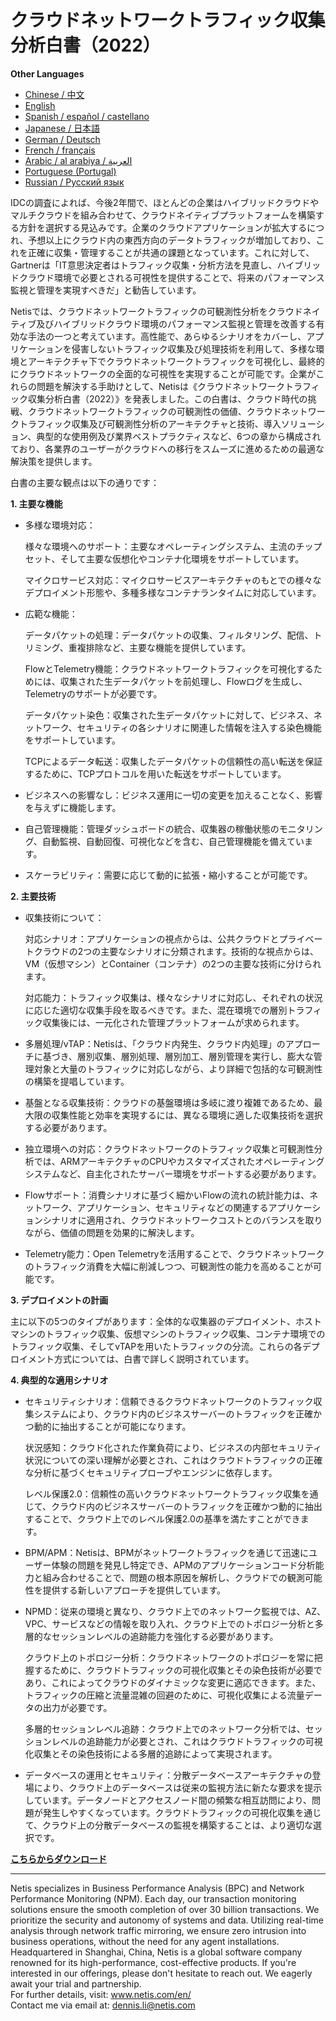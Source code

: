 # クラウドネットワークトラフィック収集分析白書（2022）

**Other Languages**

+ [Chinese / 中文](https://github.com/lvdeshuii/OverFlow/blob/main/docs/zh/Cloud-Network-Traffic-Collection-and-Analysis-White-Paper-zh.md)
+ [English](https://github.com/lvdeshuii/OverFlow/blob/main/docs/en/Cloud-Network-Traffic-Collection-and-Analysis-White-Paper-en.md)
+ [Spanish / español / castellano](https://github.com/lvdeshuii/OverFlow/blob/main/docs/es/Cloud-Network-Traffic-Collection-and-Analysis-White-Paper-es.md)
+ [Japanese / 日本語](https://github.com/lvdeshuii/OverFlow/blob/main/docs/ja/Cloud-Network-Traffic-Collection-and-Analysis-White-Paper-ja.md)
+ [German / Deutsch](https://github.com/lvdeshuii/OverFlow/blob/main/docs/de/Cloud-Network-Traffic-Collection-and-Analysis-White-Paper-de.md)
+ [French / français](https://github.com/lvdeshuii/OverFlow/blob/main/docs/fr/Cloud-Network-Traffic-Collection-and-Analysis-White-Paper-fr.md)
+ [Arabic / al arabiya / العربية](https://github.com/lvdeshuii/OverFlow/blob/main/docs/ar/Cloud-Network-Traffic-Collection-and-Analysis-White-Paper-ar.md)
+ [Portuguese (Portugal)](https://github.com/lvdeshuii/OverFlow/blob/main/docs/pt/Cloud-Network-Traffic-Collection-and-Analysis-White-Paper-pt.md)
+ [Russian / Русский язык](https://github.com/lvdeshuii/OverFlow/blob/main/docs/ru/Cloud-Network-Traffic-Collection-and-Analysis-White-Paper-ru.md)

IDCの調査によれば、今後2年間で、ほとんどの企業はハイブリッドクラウドやマルチクラウドを組み合わせて、クラウドネイティブプラットフォームを構築する方針を選択する見込みです。企業のクラウドアプリケーションが拡大するにつれ、予想以上にクラウド内の東西方向のデータトラフィックが増加しており、これを正確に収集・管理することが共通の課題となっています。これに対して、Gartnerは「IT意思決定者はトラフィック収集・分析方法を見直し、ハイブリッドクラウド環境で必要とされる可視性を提供することで、将来のパフォーマンス監視と管理を実現すべきだ」と勧告しています。

Netisでは、クラウドネットワークトラフィックの可観測性分析をクラウドネイティブ及びハイブリッドクラウド環境のパフォーマンス監視と管理を改善する有効な手法の一つと考えています。高性能で、あらゆるシナリオをカバーし、アプリケーションを侵害しないトラフィック収集及び処理技術を利用して、多様な環境とアーキテクチャ下でクラウドネットワークトラフィックを可視化し、最終的にクラウドネットワークの全面的な可視性を実現することが可能です。企業がこれらの問題を解決する手助けとして、Netisは《クラウドネットワークトラフィック収集分析白書（2022）》を発表しました。この白書は、クラウド時代の挑戦、クラウドネットワークトラフィックの可観測性の価値、クラウドネットワークトラフィック収集及び可観測性分析のアーキテクチャと技術、導入ソリューション、典型的な使用例及び業界ベストプラクティスなど、6つの章から構成されており、各業界のユーザーがクラウドへの移行をスムーズに進めるための最適な解決策を提供します。

白書の主要な観点は以下の通りです：

**1. 主要な機能**

- 多様な環境対応：

  様々な環境へのサポート：主要なオペレーティングシステム、主流のチップセット、そして主要な仮想化やコンテナ化環境をサポートしています。

  マイクロサービス対応：マイクロサービスアーキテクチャのもとでの様々なデプロイメント形態や、多種多様なコンテナランタイムに対応しています。

- 広範な機能：

  データパケットの処理：データパケットの収集、フィルタリング、配信、トリミング、重複排除など、主要な機能を提供しています。

  FlowとTelemetry機能：クラウドネットワークトラフィックを可視化するためには、収集された生データパケットを前処理し、Flowログを生成し、Telemetryのサポートが必要です。

  データパケット染色：収集された生データパケットに対して、ビジネス、ネットワーク、セキュリティの各シナリオに関連した情報を注入する染色機能をサポートしています。

  TCPによるデータ転送：収集したデータパケットの信頼性の高い転送を保証するために、TCPプロトコルを用いた転送をサポートしています。

- ビジネスへの影響なし：ビジネス運用に一切の変更を加えることなく、影響を与えずに機能します。

- 自己管理機能：管理ダッシュボードの統合、収集器の稼働状態のモニタリング、自動監視、自動回復、可視化などを含む、自己管理機能を備えています。

- スケーラビリティ：需要に応じて動的に拡張・縮小することが可能です。

**2. 主要技術**

- 収集技術について：

  対応シナリオ：アプリケーションの視点からは、公共クラウドとプライベートクラウドの2つの主要なシナリオに分類されます。技術的な視点からは、VM（仮想マシン）とContainer（コンテナ）の2つの主要な技術に分けられます。

  対応能力：トラフィック収集は、様々なシナリオに対応し、それぞれの状況に応じた適切な収集手段を取るべきです。また、混在環境での層別トラフィック収集後には、一元化された管理プラットフォームが求められます。

- 多層処理/vTAP：Netisは、「クラウド内発生、クラウド内処理」のアプローチに基づき、層別収集、層別処理、層別加工、層別管理を実行し、膨大な管理対象と大量のトラフィックに対応しながら、より詳細で包括的な可観測性の構築を提唱しています。

- 基盤となる収集技術：クラウドの基盤環境は多岐に渡り複雑であるため、最大限の収集性能と効率を実現するには、異なる環境に適した収集技術を選択する必要があります。

- 独立環境への対応：クラウドネットワークのトラフィック収集と可観測性分析では、ARMアーキテクチャのCPUやカスタマイズされたオペレーティングシステムなど、自主化されたサーバー環境をサポートする必要があります。

- Flowサポート：消費シナリオに基づく細かいFlowの流れの統計能力は、ネットワーク、アプリケーション、セキュリティなどの関連するアプリケーションシナリオに適用され、クラウドネットワークコストとのバランスを取りながら、価値の問題を効果的に解決します。

- Telemetry能力：Open Telemetryを活用することで、クラウドネットワークのトラフィック消費を大幅に削減しつつ、可観測性の能力を高めることが可能です。

**3. デプロイメントの計画**

主に以下の5つのタイプがあります：全体的な収集器のデプロイメント、ホストマシンのトラフィック収集、仮想マシンのトラフィック収集、コンテナ環境でのトラフィック収集、そしてvTAPを用いたトラフィックの分流。これらの各デプロイメント方式については、白書で詳しく説明されています。

**4. 典型的な適用シナリオ**

- セキュリティシナリオ：信頼できるクラウドネットワークのトラフィック収集システムにより、クラウド内のビジネスサーバーのトラフィックを正確かつ動的に抽出することが可能になります。

  状況感知：クラウド化された作業負荷により、ビジネスの内部セキュリティ状況についての深い理解が必要とされ、これはクラウドトラフィックの正確な分析に基づくセキュリティプローブやエンジンに依存します。

  レベル保護2.0：信頼性の高いクラウドネットワークトラフィック収集を通じて、クラウド内のビジネスサーバーのトラフィックを正確かつ動的に抽出することで、クラウド上でのレベル保護2.0の基準を満たすことができます。

- BPM/APM：Netisは、BPMがネットワークトラフィックを通じて迅速にユーザー体験の問題を発見し特定でき、APMのアプリケーションコード分析能力と組み合わせることで、問題の根本原因を解析し、クラウドでの観測可能性を提供する新しいアプローチを提供しています。

- NPMD：従来の環境と異なり、クラウド上でのネットワーク監視では、AZ、VPC、サービスなどの情報を取り入れ、クラウド上でのトポロジー分析と多層的なセッションレベルの追跡能力を強化する必要があります。

  クラウド上のトポロジー分析：クラウドネットワークのトポロジーを常に把握するために、クラウドトラフィックの可視化収集とその染色技術が必要であり、これによってクラウドのダイナミックな変更に適応できます。また、トラフィックの圧縮と流量混雑の回避のために、可視化収集による流量データの出力が必要です。

  多層的セッションレベル追跡：クラウド上でのネットワーク分析では、セッションレベルの追跡能力が必要とされ、これはクラウドトラフィックの可視化収集とその染色技術による多層的追跡によって実現されます。

- データベースの運用とセキュリティ：分散データベースアーキテクチャの登場により、クラウド上のデータベースは従来の監視方法に新たな要求を提示しています。データノードとアクセスノード間の頻繁な相互訪問により、問題が発生しやすくなっています。クラウドトラフィックの可視化収集を通じて、クラウド上の分散データベースの監視を構築することは、より適切な選択です。

[**こちらからダウンロード**](https://open.netis.com/datacenter/white-papers/天旦云网流量采集分析白皮书（2022）)
***
Netis specializes in Business Performance Analysis (BPC) and Network Performance Monitoring (NPM). Each day, our transaction monitoring solutions ensure the smooth completion of over 30 billion transactions. We prioritize the security and autonomy of systems and data. Utilizing real-time analysis through network traffic mirroring, we ensure zero intrusion into business operations, without the need for any agent installations. Headquartered in Shanghai, China, Netis is a global software company renowned for its high-performance, cost-effective products. If you're interested in our offerings, please don't hesitate to reach out. We eagerly await your trial and partnership.  
For further details, visit: www.netis.com/en/  
Contact me via email at: dennis.li@netis.com
